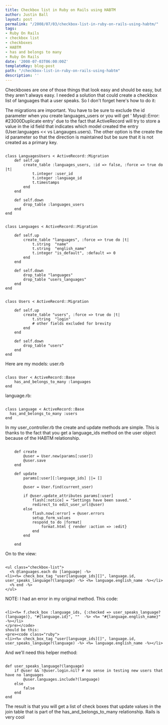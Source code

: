 ```yaml
---
title: Checkbox list in Ruby on Rails using HABTM
author: Justin Ball
layout: post
permalink: "/2008/07/03/checkbox-list-in-ruby-on-rails-using-habtm/"
tags:
- Ruby On Rails
- checkbox list
- checkboxes
- HABTM
- has and belongs to many
- Ruby On Rails
date: '2008-07-03T06:00:00Z'
templateKey: blog-post
path: "/checkbox-list-in-ruby-on-rails-using-habtm"
description: ''
---
```


Checkboxes are one of those things that look easy and should be easy, but they aren't always easy.  I needed a solution that could create a checkbox list of languages that a user speaks.  So I don't forget  here's how to do it:

The migrations are important.  You have to be sure to exclude the id parameter when you create languages_users or you will get ' Mysql::Error: #23000Duplicate entry' due to the fact that ActiveRecord will try to store a value in the id field that indicates which model created the entry (User.languages << vs Langauges.users).  The other option is the create the id parameter so that the direction is maintained but be sure that it is not created as a primary key.
<pre><code class="ruby">
class LanguagesUsers < ActiveRecord::Migration
    def self.up
        create_table :languages_users, :id => false, :force => true do |t|
            t.integer :user_id
            t.integer :language_id
            t.timestamps
        end
    end

    def self.down
        drop_table :languages_users
    end
end
</pre></code>

<pre><code class="ruby">
class Languages < ActiveRecord::Migration

    def self.up
        create_table "languages", :force => true do |t|
            t.string  "name"
            t.string  "english_name"
            t.integer "is_default", :default => 0
        end
    end

    def self.down
        drop_table "languages"
        drop_table "users_languages"
    end
end
</pre></code>

<pre><code class="ruby">
class Users < ActiveRecord::Migration

    def self.up
        create_table "users", :force => true do |t|
            t.string  "login"
            # other fields excluded for brevity
        end
    end

    def self.down
        drop_table "users"
    end
end
</pre></code>

Here are my models:
user.rb
<pre><code class="ruby">
class User < ActiveRecord::Base
    has_and_belongs_to_many :languages
end
</pre></code>

language.rb:
<pre><code class="ruby">
class Language < ActiveRecord::Base
  has_and_belongs_to_many :users
end
</pre></code>

In my user_controller.rb the create and update methods are simple.  This is thanks to the fact that you get a language_ids method on the user object because of the HABTM relationship. 
<pre><code class="ruby">
    def create
        @user = User.new(params[:user])
        @user.save
    end

    def update
        params[:user][:language_ids] ||= []

        @user = User.find(current_user)
      
        if @user.update_attributes params[:user]
            flash[:notice] = "Settings have been saved."
            redirect_to edit_user_url(@user)
        else
            flash.now[:error] = @user.errors
            setup_form_values
            respond_to do |format|
                format.html { render :action => :edit}
            end
        end

    end
</pre></code>

On to the view:
<pre><code class="ruby">
&lt;ul class=&quot;checkbox-list&quot;&gt;
  &lt;% @languages.each do |language| -%&gt;
&lt;li&gt;&lt;%= check_box_tag &quot;user[language_ids][]&quot;, language.id, user_speaks_language?(language) -%&gt; &lt;%= language.english_name -%&gt;&lt;/li&gt;
  &lt;% end -%&gt;
&lt;/ul&gt;
</pre></code>

NOTE: I had an error in my original method.  This code:
<pre><code class="ruby">
&lt;li&gt;&lt;%= f.check_box :language_ids, {:checked =&gt; user_speaks_language?(language)}, &quot;#{language.id}&quot;, &quot;&quot;  -%&gt; &lt;%= &quot;#{language.english_name}&quot; -%&gt;&lt;/li&gt;
&lt;/pre&gt;&lt;/code&gt;
should be this:
&lt;pre&gt;&lt;code class=&quot;ruby&quot;&gt;
&lt;li&gt;&lt;%= check_box_tag &quot;user[language_ids][]&quot;, language.id, user_speaks_language?(language) -%&gt; &lt;%= language.english_name -%&gt;&lt;/li&gt;
</pre></code>

And we'll need this helper method:
<pre><code class="ruby">
def user_speaks_language?(language)
    if @user && !@user.login.nil? # no sense in testing new users that have no languages
        @user.languages.include?(language)
    else
        false
    end
end
</pre></code>

The result is that you will get a list of check boxes that update values in the join table that is part of the has_and_belongs_to_many relationship.  Rails is very cool
